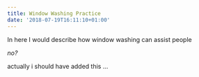 ```yaml
---
title: Window Washing Practice
date: '2018-07-19T16:11:10+01:00'
---
```

In here I would describe how window washing can assist people

<i> no? </i>



actually i should have added this ...
